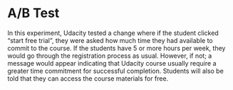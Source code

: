# A/B Test

In this experiment, Udacity tested a change where if the student clicked “start free trial”, they
were asked how much time they had available to commit to the course. If the students have 5 or
more hours per week, they would go through the registration process as usual. However, if not;
a message would appear indicating that Udacity course usually require a greater time
commitment for successful completion. Students will also be told that they can access the course
materials for free.
